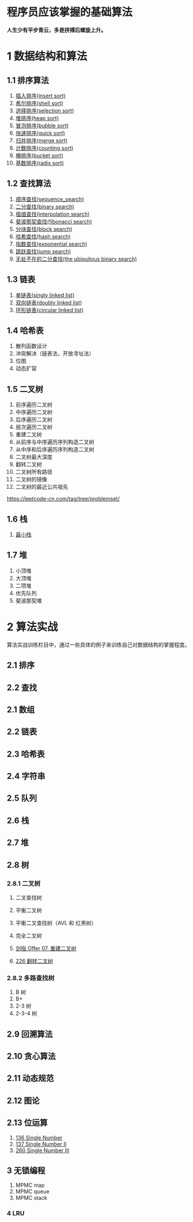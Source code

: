 # 程序员应该掌握的基础算法

**人生少有平步青云，多是拼搏后螺旋上升。**

# 1 数据结构和算法

## 1.1 排序算法
1. [插入排序(insert sort)](https://github.com/xusworld/basic-algos/blob/master/algos/sort/insert_sort.h)
2. [希尔排序(shell sort)](https://github.com/xusworld/basic-algos/blob/master/algos/sort/shell_sort.h)
3. [选择排序(selection sort)](https://github.com/xusworld/basic-algos/blob/master/algos/sort/selection_sort.h)
4. [堆排序(heap sort)](https://github.com/xusworld/basic-algos/blob/master/algos/sort/heap_sort.h)
5. [冒泡排序(bubble sort)](https://github.com/xusworld/basic-algos/blob/master/algos/sort/bubble_sort.h)
6. [快速排序(quick sort)](https://github.com/xusworld/basic-algos/blob/master/algos/sort/quick_sort.h)
7. [归并排序(merge sort)](https://github.com/xusworld/basic-algos/blob/master/algos/sort/merge_sort.h)
8. [计数排序(counting sort)](https://github.com/xusworld/basic-algos/blob/master/algos/sort/counting_sort.h)
9. [桶排序(bucket sort)](https://github.com/xusworld/basic-algos/blob/master/algos/sort/bucket_sort.h)
10. [基数排序(radix sort)](https://github.com/xusworld/basic-algos/blob/master/algos/sort/radix_sort.h)

## 1.2 查找算法
1. [顺序查找(sequence_search)](https://github.com/xusworld/basic-algos/blob/master/algos/search/sequence_search.h)
2. [二分查找(binary search)](https://github.com/xusworld/basic-algos/blob/master/algos/search/binary_search.h)
3. [插值查找(interpolation search)](https://github.com/xusworld/basic-algos/blob/master/algos/search/interpolation_search.h)
4. [斐波那契查找(fibonacci search)](https://github.com/xusworld/basic-algos/blob/master/algos/search/fibonacci_search.h)
5. [分块查找(block search)](https://github.com/xusworld/basic-algos/blob/master/algos/search/block_search.h)
6. [哈希查找(hash search)](https://github.com/xusworld/basic-algos/blob/master/algos/search/hash_search.h)
7. [指数查找(exponential search)](https://github.com/xusworld/basic-algos/blob/master/algos/search/exponential_search.h)
8. [跳跃查找(jump search)](https://github.com/xusworld/basic-algos/blob/master/algos/search/jump_search.h)
9. [无处不在的二分查找(the ubiquitous binary search)](https://github.com/xusworld/basic-algos/blob/master/algos/search/the_ubiquitous_binary_search.h)

## 1.3 链表
1. [单链表(singly linked list)](https://github.com/xusworld/basic-algos/blob/master/algos/linked_list/singly_linked_list.h)
2. [双向链表(doubly linked list)](https://github.com/xusworld/basic-algos/blob/master/algos/linked_list/doubly_linked_list.h)
3. [环形链表(circular linked list)](https://github.com/xusworld/basic-algos/blob/master/algos/linked_list/circular_linked_list.h)



## 1.4 哈希表
1. 散列函数设计
2. 冲突解决（链表法，开放寻址法）
3. 位图
4. 动态扩容

## 1.5 二叉树

1. 前序遍历二叉树
2. 中序遍历二叉树
3. 后序遍历二叉树
4. 层次遍历二叉树
5. 重建二叉树
6. 从前序与中序遍历序列构造二叉树
7. 从中序和后序遍历序列构造二叉树
7. 二叉树最大深度
8. 翻转二叉树
9. 二叉树所有路径
10. 二叉树的镜像
11. 二叉树的最近公共祖先

https://leetcode-cn.com/tag/tree/problemset/


## 1.6 栈
1. [最小栈](https://github.com/xusworld/basic-algos/blob/master/algos/leetcode/155_min_stack.h) 

## 1.7 堆
1. 小顶堆
2. 大顶堆
3. 二项堆
4. 优先队列
5. 斐波那契堆


# 2 算法实战
算法实战训练栏目中，通过一些具体的例子来训练自己对数据结构的掌握程度。

## 2.1 排序

## 2.2 查找

## 2.1 数组

## 2.2 链表

## 2.3 哈希表

## 2.4 字符串

## 2.5 队列 

## 2.6 栈

## 2.7 堆 


## 2.8 树

### 2.8.1 二叉树
1. 二叉查找树
2. 平衡二叉树
3. 平衡二叉查找树（AVL 和 红黑树）
4. 完全二叉树

1. [剑指 Offer 07. 重建二叉树](https://leetcode-cn.com/problems/zhong-jian-er-cha-shu-lcof/)
2. [226 翻转二叉树](https://leetcode-cn.com/problems/invert-binary-tree/)


### 2.8.2 多路查找树

1. B 树
2. B+
3. 2-3 树
4. 2-3-4 树

## 2.9 回溯算法

## 2.10 贪心算法

## 2.11 动态规范

## 2.12 图论
 
## 2.13 位运算

1. [136 Single Number](https://leetcode.com/problems/single-number/)
2. [137 Single Number II](https://leetcode.com/problems/single-number-ii/)
3. [260 Single Number III](https://leetcode.com/problems/single-number-iii/)

## 3 无锁编程

1. MPMC map
2. MPMC queue
3. MPMC stack

### 4 LRU
